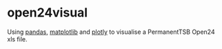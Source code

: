 # open24visual
Using [pandas](https://pandas.pydata.org/), [matplotlib](https://matplotlib.org/) and [plotly](https://plotly.com/)
to visualise a PermanentTSB Open24 xls file.
